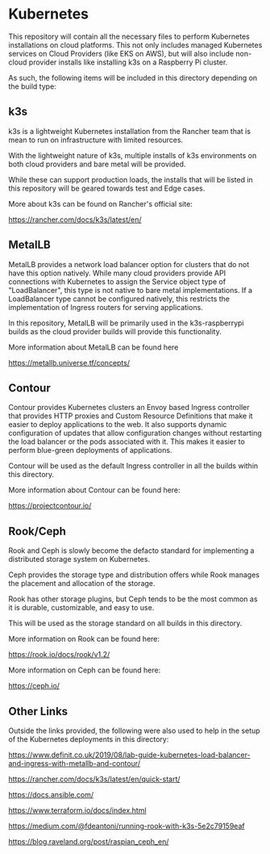 # Kubernetes

This repository will contain all the necessary files to perform Kubernetes installations on cloud platforms. This not only includes managed Kubernetes services on Cloud Providers (like EKS on AWS), but will also include non-cloud provider installs like installing k3s on a Raspberry Pi cluster.

As such, the following items will be included in this directory depending on the build type:

## k3s

k3s is a lightweight Kubernetes installation from the Rancher team that is mean to run on infrastructure with limited resources.

With the lightweight nature of k3s, multiple installs of k3s environments on both cloud providers and bare metal will be provided.

While these can support production loads, the installs that will be listed in this repository will be geared towards test and Edge cases.

More about k3s can be found on Rancher's official site:

https://rancher.com/docs/k3s/latest/en/

## MetalLB

MetalLB provides a network load balancer option for clusters that do not have this option natively. While many cloud providers provide API connections with Kubernetes to assign the Service object type of "LoadBalancer", this type is not native to bare metal implementations. If a LoadBalancer type cannot be configured natively, this restricts the implementation of Ingress routers for serving applications.

In this repository, MetalLB will be primarily used in the k3s-raspberrypi builds as the cloud provider builds will provide this functionality.

More information about MetalLB can be found here

https://metallb.universe.tf/concepts/

## Contour

Contour provides Kubernetes clusters an Envoy based Ingress controller that provides HTTP proxies and Custom Resource Definitions that make it easier to deploy applications to the web. It also supports dynamic configuration of updates that allow configuration changes without restarting the load balancer or the pods associated with it. This makes it easier to perform blue-green deployments of applications.

Contour will be used as the default Ingress controller in all the builds within this directory.

More information about Contour can be found here:

https://projectcontour.io/

## Rook/Ceph

Rook and Ceph is slowly become the defacto standard for implementing a distributed storage system on Kubernetes.

Ceph provides the storage type and distribution offers while Rook manages the placement and allocation of the storage.

Rook has other storage plugins, but Ceph tends to be the most common as it is durable, customizable, and easy to use.

This will be used as the storage standard on all builds in this directory.

More information on Rook can be found here:

https://rook.io/docs/rook/v1.2/

More information on Ceph can be found here:

https://ceph.io/

## Other Links

Outside the links provided, the following were also used to help in the setup of the Kubernetes deployments in this directory:

https://www.definit.co.uk/2019/08/lab-guide-kubernetes-load-balancer-and-ingress-with-metallb-and-contour/

https://rancher.com/docs/k3s/latest/en/quick-start/

https://docs.ansible.com/

https://www.terraform.io/docs/index.html

https://medium.com/@fdeantoni/running-rook-with-k3s-5e2c79159eaf

https://blog.raveland.org/post/raspian_ceph_en/
